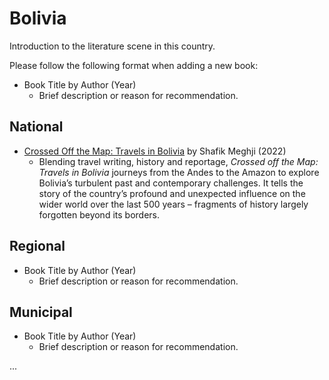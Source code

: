 # Bolivia

Introduction to the literature scene in this country.

Please follow the following format when adding a new book:

- Book Title by Author (Year)  
   - Brief description or reason for recommendation.

## National

- [Crossed Off the Map: Travels in Bolivia](https://www.goodreads.com/book/show/60262367-crossed-off-the-map) by Shafik Meghji (2022)  
   - Blending travel writing, history and reportage, *Crossed off the Map: Travels in Bolivia* journeys from the Andes to the Amazon to explore Bolivia’s turbulent past and contemporary challenges. It tells the story of the country’s profound and unexpected influence on the wider world over the last 500 years – fragments of history largely forgotten beyond its borders.

## Regional

- Book Title by Author (Year)  
   - Brief description or reason for recommendation.

## Municipal

- Book Title by Author (Year)  
   - Brief description or reason for recommendation.

...
